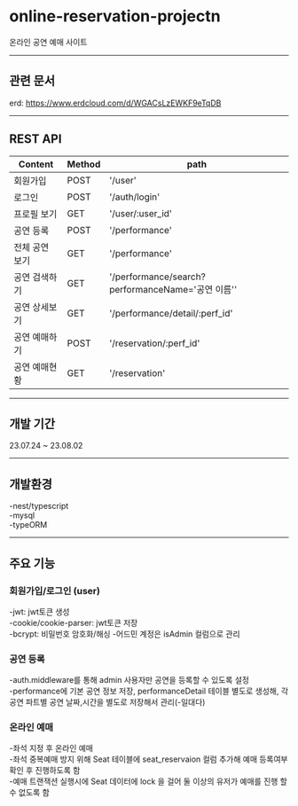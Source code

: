 # online-reservation-projectn

온라인 공연 예매 사이트<br>

---

## 관련 문서

erd: https://www.erdcloud.com/d/WGACsLzEWKF9eTqDB<br>

---

## REST API

| Content        | Method | path                                              |
| -------------- | ------ | ------------------------------------------------- |
| 회원가입       | POST   | '/user'                                           |
| 로그인         | POST   | '/auth/login'                                     |
| 프로필 보기    | GET    | '/user/:user_id'                                  |
| 공연 등록      | POST   | '/performance'                                    |
| 전체 공연 보기 | GET    | '/performance'                                    |
| 공연 검색하기  | GET    | '/performance/search?performanceName='공연 이름'' |
| 공연 상세보기  | GET    | '/performance/detail/:perf_id'                    |
| 공연 예매하기  | POST   | '/reservation/:perf_id'                           |
| 공연 예매현황  | GET    | '/reservation'                                    |

---

## 개발 기간

23.07.24 ~ 23.08.02<br>

---

## 개발환경

-nest/typescript<br>
-mysql<br>
-typeORM<br>

---

## 주요 기능

### 회원가입/로그인 (user)

-jwt: jwt토큰 생성<br>
-cookie/cookie-parser: jwt토큰 저장<br>
-bcrypt: 비밀번호 암호화/해싱 -어드민 계정은 isAdmin 컬럼으로 관리<br>

### 공연 등록

-auth.middleware를 통해 admin 사용자만 공연을 등록할 수 있도록 설정<br>
-performance에 기본 공연 정보 저장, performanceDetail 테이블 별도로 생성해, 각 공연 파트별 공연 날짜,시간을 별도로 저장해서 관리(-일대다)<br>

### 온라인 예매

-좌석 지정 후 온라인 예매<br>
-좌석 중복예매 방지 위해 Seat 테이블에 seat_reservaion 컬럼 추가해 예매 등록여부 확인 후 진행하도록 함<br>
-예매 트랜잭션 실행시에 Seat 데이터에 lock 을 걸어 둘 이상의 유저가 예매를 진행 할 수 없도록 함<br>
